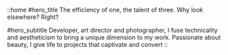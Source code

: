 ::home
#hero_title
The efficiency of one, the talent of three. Why look elsewhere? Right?

#hero_subtitle
Developer, art director and photographer, I fuse technicality and aestheticism to bring a unique dimension to my work. Passionate about beauty, I give life to projects that captivate and convert
::
